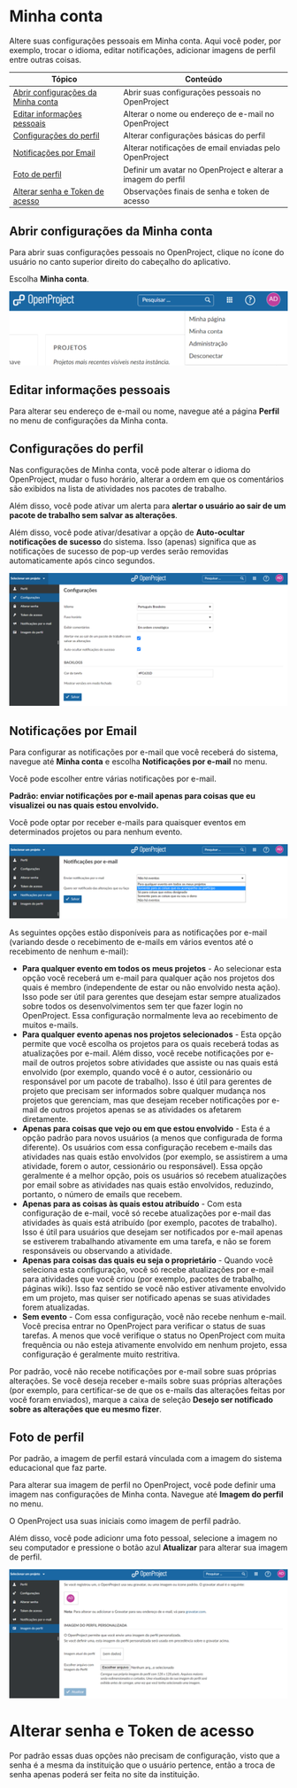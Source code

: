 # Minha conta

Altere suas configurações pessoais em Minha conta. Aqui você poder, por exemplo, trocar o idioma, editar notificações, adicionar imagens de perfil entre outras coisas.

| Tópico                                                       | Conteúdo                                                     |
| ------------------------------------------------------------ | ------------------------------------------------------------ |
| [Abrir configurações da Minha conta](#Abrir-configurações-da-minha-conta) | Abrir suas configurações pessoais no OpenProject|
| [Editar informações pessoais](#Editar-informações-pessoais)  | Alterar o nome ou endereço de e-mail no OpenProject          |
| [Configurações do perfil](#Configurações-do-perfil)          | Alterar configurações básicas do perfil                      |
| [Notificações por Email](#Notificações-por-Email)            | Alterar notificações de email enviadas pelo OpenProject      |
| [Foto de perfil](#Foto-de-perfil)                            | Definir um avatar no OpenProject e alterar a imagem do perfil|
| [Alterar senha e Token de acesso](#Alterar-senha-e-token-de-acesso) | Observações finais de senha e token de acesso         |

## Abrir configurações da Minha conta

Para abrir suas configurações pessoais no OpenProject, clique no ícone do usuário no canto superior direito do cabeçalho do aplicativo.

Escolha **Minha conta**.

![minha-conta](c_minha_conta.png)

## Editar informações pessoais

Para alterar seu endereço de e-mail ou nome, navegue até a página **Perfil** no menu de configurações da Minha conta.

## Configurações do perfil

Nas configurações de Minha conta, você pode alterar o idioma do OpenProject, mudar o fuso horário, alterar a ordem em que os comentários são exibidos na lista de atividades nos pacotes de trabalho.

Além disso, você pode ativar um alerta para **alertar o usuário ao sair de um pacote de trabalho sem salvar as alterações**.

Além disso, você pode ativar/desativar a opção de **Auto-ocultar notificações de sucesso** do sistema. Isso (apenas) significa que as notificações de sucesso de pop-up verdes serão removidas automaticamente após cinco segundos.

![configurações-minha-conta](config_minha_acc.png)

## Notificações por Email

Para configurar as notificações por e-mail que você receberá do sistema, navegue até **Minha conta** e escolha **Notificações por e-mail** no menu.

Você pode escolher entre várias notificações por e-mail.

**Padrão: enviar notificações por e-mail apenas para coisas que eu visualizei ou nas quais estou envolvido.**

Você pode optar por receber e-mails para quaisquer eventos em determinados projetos ou para nenhum evento.

![Notificações-por-email](email_not.png)

As seguintes opções estão disponíveis para as notificações por e-mail (variando desde o recebimento de e-mails em vários eventos até o recebimento de nenhum e-mail):

- **Para qualquer evento em todos os meus projetos** - Ao selecionar esta opção você receberá um e-mail para qualquer ação nos projetos dos quais é membro (independente de estar ou não envolvido nesta ação). Isso pode ser útil para gerentes que desejam estar sempre atualizados sobre todos os desenvolvimentos sem ter que fazer login no OpenProject. Essa configuração normalmente leva ao recebimento de muitos e-mails.
- **Para qualquer evento apenas nos projetos selecionados** - Esta opção permite que você escolha os projetos para os quais receberá todas as atualizações por e-mail. Além disso, você recebe notificações por e-mail de outros projetos sobre atividades que assiste ou nas quais está envolvido (por exemplo, quando você é o autor, cessionário ou responsável por um pacote de trabalho). Isso é útil para gerentes de projeto que precisam ser informados sobre qualquer mudança nos projetos que gerenciam, mas que desejam receber notificações por e-mail de outros projetos apenas se as atividades os afetarem diretamente.
- **Apenas para coisas que vejo ou em que estou envolvido** - Esta é a opção padrão para novos usuários (a menos que configurada de forma diferente). Os usuários com essa configuração recebem e-mails das atividades nas quais estão envolvidos (por exemplo, se assistirem a uma atividade, forem o autor, cessionário ou responsável). Essa opção geralmente é a melhor opção, pois os usuários só recebem atualizações por email sobre as atividades nas quais estão envolvidos, reduzindo, portanto, o número de emails que recebem.
- **Apenas para as coisas às quais estou atribuído** - Com esta configuração de e-mail, você só recebe atualizações por e-mail das atividades às quais está atribuído (por exemplo, pacotes de trabalho). Isso é útil para usuários que desejam ser notificados por e-mail apenas se estiverem trabalhando ativamente em uma tarefa, e não se forem responsáveis ou observando a atividade.
- **Apenas para coisas das quais eu seja o proprietário** - Quando você seleciona esta configuração, você só recebe atualizações por e-mail para atividades que você criou (por exemplo, pacotes de trabalho, páginas wiki). Isso faz sentido se você não estiver ativamente envolvido em um projeto, mas quiser ser notificado apenas se suas atividades forem atualizadas.
- **Sem evento** - Com essa configuração, você não recebe nenhum e-mail. Você precisa entrar no OpenProject para verificar o status de suas tarefas. A menos que você verifique o status no OpenProject com muita frequência ou não esteja ativamente envolvido em nenhum projeto, essa configuração é geralmente muito restritiva.

Por padrão, você não recebe notificações por e-mail sobre suas próprias alterações. Se você deseja receber e-mails sobre suas próprias alterações (por exemplo, para certificar-se de que os e-mails das alterações feitas por você foram enviados), marque a caixa de seleção **Desejo ser notificado sobre as alterações que eu mesmo fizer**.

## Foto de perfil

Por padrão, a imagem de perfil estará vínculada com a imagem do sistema educacional que faz parte.

Para alterar sua imagem de perfil no OpenProject, você pode definir uma imagem nas configurações de Minha conta. Navegue até **Imagem do perfil** no menu.

O OpenProject usa suas iniciais como imagem de perfil padrão.

Além disso, você pode adicionr uma foto pessoal, selecione a imagem no seu computador e pressione o botão azul **Atualizar** para alterar sua imagem de perfil.

![perfil](imagem_perfil.png)

# Alterar senha e Token de acesso

Por padrão essas duas opções não precisam de configuração, visto que a senha é a mesma da instituição que o usuário pertence, então a troca de senha apenas poderá ser feita no site da instituição.
